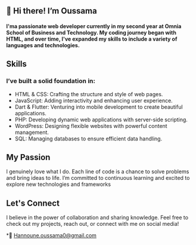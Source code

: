 ## 👋 Hi there! I’m Oussama

#### I'ma passionate web developer currently in my second year at Omnia School of Business and Technology. My coding journey began with HTML, and over time, I've expanded my skills to include a variety of languages and technologies.

## Skills

### I’ve built a solid foundation in:
* HTML & CSS: Crafting the structure and style of web pages.
* JavaScript: Adding interactivity and enhancing user experience.
* Dart & Flutter: Venturing into mobile development to create beautiful applications.
* PHP: Developing dynamic web applications with server-side scripting.
* WordPress: Designing flexible websites with powerful content management.
* SQL: Managing databases to ensure efficient data handling.

## My Passion
I genuinely love what I do. Each line of code is a chance to solve problems and bring ideas to life. I’m committed to continuous learning and excited to explore new technologies and frameworks

## Let's Connect
I believe in the power of collaboration and sharing knowledge. Feel free to check out my projects, reach out, or connect with me on social media!

*📧 Hannoune.oussama0@gmail.com
